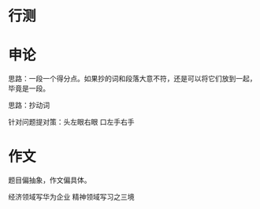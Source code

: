 # 行测

# 申论
思路：一段一个得分点。如果抄的词和段落大意不符，还是可以将它们放到一起，毕竟是一段。

思路：抄动词

针对问题提对策：头左眼右眼 口左手右手

# 作文
题目偏抽象，作文偏具体。

经济领域写华为企业
精神领域写习之三境

